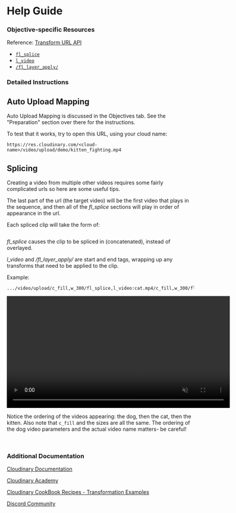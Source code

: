 # Help Guide

### Objective-specific Resources
Reference: [Transform URL API](https://cloudinary.com/documentation/transformation_reference?utm_source=twilio&utm_medium=event&utm_campaign=cloudinary-twilioquest-2021)
 - [`fl_splice`](https://cloudinary.com/documentation/transformation_reference?utm_source=twilio&utm_medium=event&utm_campaign=cloudinary-twilioquest-2021#fl_splice)
 - [`l_video`](https://cloudinary.com/documentation/video_manipulation_and_delivery?utm_source=twilio&utm_medium=event&utm_campaign=cloudinary-twilioquest-2021#adding_video_overlays)
 - [`/fl_layer_apply/`](https://cloudinary.com/documentation/transformation_reference?utm_source=twilio&utm_medium=event&utm_campaign=cloudinary-twilioquest-2021#fl_layer_apply)

### Detailed Instructions

## Auto Upload Mapping
Auto Upload Mapping is discussed in the Objectives tab. See the "Preparation" section over there for the instructions. 

To test that it works, try to open this URL, using your cloud name:
```
https://res.cloudinary.com/<cloud-name>/video/upload/demo/kitten_fighting.mp4
```

## Splicing

Creating a video from multiple other videos requires some fairly complicated urls so here are some useful tips.

The last part of the url (the target video) will be the first video that plays in the sequence, and then all of the _fl_splice_ sections will play in order of appearance in the url.

Each spliced clip will take the form of:
```/fl_splice,l_video:<public id>/<any transforms of the clip>/fl_layer_apply/
```

_fl_splice_ causes the clip to be spliced in (concatenated), instead of overlayed.

_l_video_ and _/fl_layer_apply/_ are start and end tags, wrapping up any transforms that need to be applied to the clip.

Example:
~~~text
.../video/upload/c_fill,w_300/fl_splice,l_video:cat.mp4/c_fill,w_300/fl_layer_apply/fl_splice,l_video:kitten_fighting.mp4/c_fill,w_300/fl_layer_apply/dog.mp4
~~~
<div>
   <video muted controls width="600">
      <source src="https://res.cloudinary.com/demo/video/upload/c_fill,w_300/fl_splice,l_video:cat.mp4/c_fill,w_300/fl_layer_apply/fl_splice,l_video:kitten_fighting.mp4/c_fill,w_300/fl_layer_apply/dog.mp4" type="video/mp4">
   </video>
</div>

Notice the ordering of the videos appearing: the dog, then the cat, then the kitten. Also note that `c_fill` and the sizes are all the same. The ordering of the dog video parameters and the actual video name matters- be careful!

<br>

### Additional Documentation

[Cloudinary Documentation](https://cloudinary.com/documentation?utm_source=twilio&utm_medium=event&utm_campaign=cloudinary-twilioquest-2021)

[Cloudinary Academy](https://training.cloudinary.com?utm_source=twilio&utm_medium=event&utm_campaign=cloudinary-twilioquest-2021)

[Cloudinary CookBook Recipes - Transformation Examples](https://cloudinary.com/cookbook?utm_source=twilio&utm_medium=event&utm_campaign=cloudinary-twilioquest-2021)

[Discord Community](https://discord.gg/CCsubwFbvd)